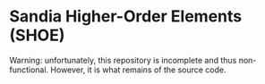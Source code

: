 # Sandia Higher-Order Elements (SHOE)

Warning: unfortunately, this repository is incomplete and thus non-functional.
However, it is what remains of the source code.
